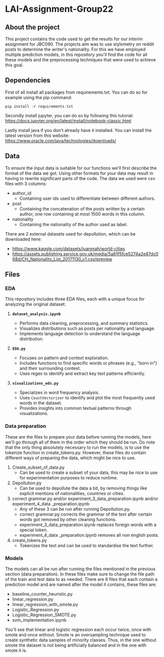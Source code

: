 # LAI-Assignment-Group22

## About the project
This project contains the code used to get the results for our interim assignment for JBC090. The projects aim was to use 
stylometry on reddit posts to determine the writer's nationality. For this we have employed multiple prediction models, 
in this repository you'll find the code for all these models and the preprocessing techniques that were used to achieve 
this goal. 

## Dependencies
First of all install all packages from requirements.txt. You can do so for example using the pip command:

~~~
pip install -r requirements.txt
~~~
Secondly install jupyter, you can do so by following this tutorial: 
https://docs.jupyter.org/en/latest/install/notebook-classic.html

Lastly install java if you don't already have it installed. You can install the latest version from this website: 
https://www.oracle.com/java/technologies/downloads/

## Data

To ensure the input data is suitable for our functions we'll first describe the format of the data we got. Using other
formats for your data may result in having to rewrite significant parts of the code. The data we used were csv files 
with 3 columns: 
- author_id
  - Containing user ids used to differentiate between different authors.
- post
  - Containing the concatenation of the posts written by a certain author, one row containing at most 1500 words in this column.
- nationality
  - Containing the nationality of the author used as label.

There are 2 external datasets used for depollution, which can be downloaded here: 
- https://www.kaggle.com/datasets/juanmah/world-cities
- https://assets.publishing.service.gov.uk/media/5a81f5fce5274a2e87dc068d/CH_Nationality_List_20171130_v1.csv/preview

## Files

### EDA
This repository includes three EDA files, each with a unique focus for analyzing the original dataset:

1. **`dataset_analysis.ipynb`**  
   - Performs data cleaning, preprocessing, and summary statistics.  
   - Visualizes distributions such as posts per nationality and language.  
   - Implements language detection to understand the language distribution.

2. **`EDA.py`**  
   - Focuses on pattern and context exploration.  
   - Includes functions to find specific words or phrases (e.g., "born in") and their surrounding context.  
   - Uses regex to identify and extract key text patterns efficiently.

3. **`visualizations_eds.py`**  
   - Specializes in word frequency analysis.  
   - Uses `CountVectorizer` to identify and plot the most frequently used words in the dataset.  
   - Provides insights into common textual patterns through visualizations.

### Data preparation
These are the files to prepare your data before running the models, here we'll go through all of them in the order which
they should be run. Do note that the only thing absolutely necessary to run the models, is to use the tokenize function 
in create_tokens.py. However, these files do contain different ways of preparing the data, which might be nice to use.
1. Create_subset_of_data.py
   - Can be used to create a subset of your data, this may be nice to use for experimentation purposes to reduce runtime.
3. Depollution.py
   - Can be used to depollute the data a bit, by removing things like explicit mentions of nationalities, countries or cities.
5. correct grammar.py and/or experiment_3_data_preparation.ipynb and/or experiment_4_data _preparation.ipynb
   - Any of these 3 can be run after running Depollution.py.
   - correct grammar.py corrects the grammar of the text after certain words got removed by other cleaning functions.
   - experiment_3_data_preparation.ipynb replaces foreign words with a special token.
   - experiment_4_data _preparation.ipynb removes all non english posts.
7. create_tokens.py
   - Tokenizes the text and can be used to standardise the text further.

### Models
The models can all be run after running the files mentioned in the previous section (data preparation). In these files 
make sure to change the file path of the train and test data to as needed.
There are 6 files that each contain a prediction model and are named after the model it contains, these files are:
- baseline_counter_heuristic.py
- linear_regression.py
- linear_regression_with_smote.py
- Logistic_Regression.py
- Logistic_Regression_SMOTE.py
- svm_implementation.ipynb

You'll see that linear and logistic regression each occur twice, once with smote and once without. Smote is an 
oversampling technique used to create synthetic data samples of minority classes. Thus, in the one without smote the 
dataset is not being artificially balanced and in the one with smote it is.
